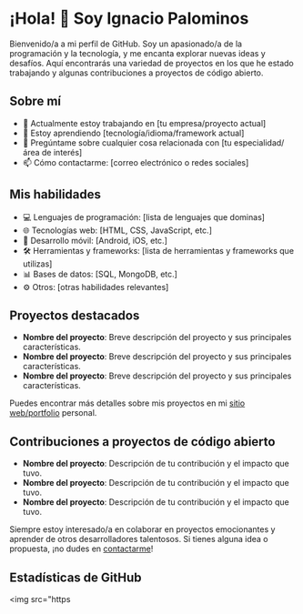 <!DOCTYPE html>
<html lang="es">
<head>
  <meta charset="UTF-8">
  <meta http-equiv="X-UA-Compatible" content="IE=edge">
  <meta name="viewport" content="width=device-width, initial-scale=1.0">
  <title>Perfil de GitHub - Ignacio Palominos</title>
</head>
<body>
  <h1>¡Hola! 👋 Soy Ignacio Palominos</h1>

  <p>Bienvenido/a a mi perfil de GitHub. Soy un apasionado/a de la programación y la tecnología, y me encanta explorar nuevas ideas y desafíos. Aquí encontrarás una variedad de proyectos en los que he estado trabajando y algunas contribuciones a proyectos de código abierto.</p>

  <h2>Sobre mí</h2>

  <ul>
    <li>🔭 Actualmente estoy trabajando en [tu empresa/proyecto actual]</li>
    <li>🌱 Estoy aprendiendo [tecnología/idioma/framework actual]</li>
    <li>💬 Pregúntame sobre cualquier cosa relacionada con [tu especialidad/área de interés]</li>
    <li>📫 Cómo contactarme: [correo electrónico o redes sociales]</li>
  </ul>

  <h2>Mis habilidades</h2>

  <ul>
    <li>💻 Lenguajes de programación: [lista de lenguajes que dominas]</li>
    <li>🌐 Tecnologías web: [HTML, CSS, JavaScript, etc.]</li>
    <li>📱 Desarrollo móvil: [Android, iOS, etc.]</li>
    <li>🛠️ Herramientas y frameworks: [lista de herramientas y frameworks que utilizas]</li>
    <li>📊 Bases de datos: [SQL, MongoDB, etc.]</li>
    <li>⚙️ Otros: [otras habilidades relevantes]</li>
  </ul>

  <h2>Proyectos destacados</h2>

  <ul>
    <li><strong>Nombre del proyecto</strong>: Breve descripción del proyecto y sus principales características.</li>
    <li><strong>Nombre del proyecto</strong>: Breve descripción del proyecto y sus principales características.</li>
    <li><strong>Nombre del proyecto</strong>: Breve descripción del proyecto y sus principales características.</li>
  </ul>

  <p>Puedes encontrar más detalles sobre mis proyectos en mi <a href="[enlace a tu sitio web/portfolio]">sitio web/portfolio</a> personal.</p>

  <h2>Contribuciones a proyectos de código abierto</h2>

  <ul>
    <li><strong>Nombre del proyecto</strong>: Descripción de tu contribución y el impacto que tuvo.</li>
    <li><strong>Nombre del proyecto</strong>: Descripción de tu contribución y el impacto que tuvo.</li>
    <li><strong>Nombre del proyecto</strong>: Descripción de tu contribución y el impacto que tuvo.</li>
  </ul>

  <p>Siempre estoy interesado/a en colaborar en proyectos emocionantes y aprender de otros desarrolladores talentosos. Si tienes alguna idea o propuesta, ¡no dudes en <a href="[enlace de contacto]">contactarme</a>!</p>

  <h2>Estadísticas de GitHub</h2>

  <img src="https
